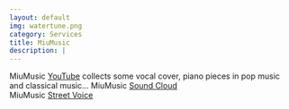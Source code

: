 ```yaml
---
layout: default
img: watertune.png
category: Services
title: MiuMusic
description: |
---
```

  MiuMusic <a href="https://www.youtube.com/channel/UCO-n8NtK1M4MF28s9932tnw?view_as=subscriber">YouTube</a> collects some vocal cover, piano pieces in pop music and classical music...
  MiuMusic <a href="https://soundcloud.com/miu-music-795155392">Sound Cloud</a></br>
  MiuMusic <a href="https://streetvoice.com/BabybearEunice/">Street Voice</a></br>
